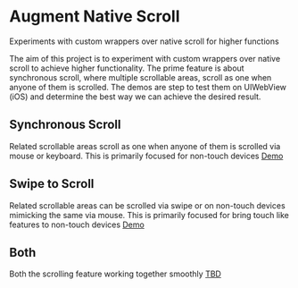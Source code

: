 # Augment Native Scroll
Experiments with custom wrappers over native scroll for higher functions

The aim of this project is to experiment with custom wrappers over native scroll to achieve higher functionality. The prime feature is about synchronous scroll, where multiple scrollable areas, scroll as one when anyone of them is scrolled. The demos are step to test them on UIWebView (iOS) and determine the best way we can achieve the desired result.

## Synchronous Scroll
Related scrollable areas scroll as one when anyone of them is scrolled via mouse or keyboard. This is primarily focused for non-touch devices
[Demo](https://iamvijaydev.github.io/augment-native-scroll/#/synchronous-scroll)

## Swipe to Scroll
Related scrollable areas can be scrolled via swipe or on non-touch devices mimicking the same via mouse. This is primarily focused for bring touch like features to non-touch devices
[Demo](https://iamvijaydev.github.io/augment-native-scroll/#/swipe-to-scroll)

## Both
Both the scrolling feature working together smoothly
[TBD](https://iamvijaydev.github.io/augment-native-scroll/)

